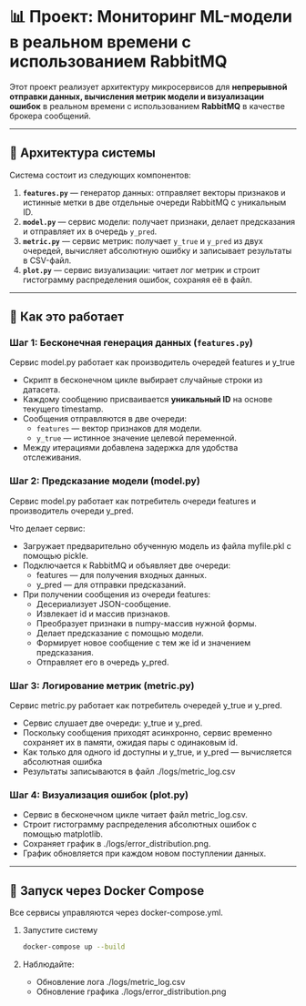 # 📊 Проект: Мониторинг ML-модели в реальном времени с использованием RabbitMQ

Этот проект реализует архитектуру микросервисов для **непрерывной отправки данных, вычисления метрик модели и визуализации ошибок** в реальном времени с использованием **RabbitMQ** в качестве брокера сообщений.

---

## 🧩 Архитектура системы

Система состоит из следующих компонентов:

1. **`features.py`** — генератор данных: отправляет векторы признаков и истинные метки в две отдельные очереди RabbitMQ с уникальным ID.
2. **`model.py`** — сервис модели: получает признаки, делает предсказания и отправляет их в очередь `y_pred`.
3. **`metric.py`** — сервис метрик: получает `y_true` и `y_pred` из двух очередей, вычисляет абсолютную ошибку и записывает результаты в CSV-файл.
4. **`plot.py`** — сервис визуализации: читает лог метрик и строит гистограмму распределения ошибок, сохраняя её в файл.

---

## 🚀 Как это работает

### Шаг 1: Бесконечная генерация данных (`features.py`)
Сервис model.py работает как производитель очередей features и y_true

- Скрипт в бесконечном цикле выбирает случайные строки из датасета.
- Каждому сообщению присваивается **уникальный ID** на основе текущего timestamp.
- Сообщения отправляются в две очереди:
  - `features` — вектор признаков для модели.
  - `y_true` — истинное значение целевой переменной.
- Между итерациями добавлена задержка для удобства отслеживания.

### Шаг 2: Предсказание модели (model.py)
Сервис model.py работает как потребитель очереди features и производитель очереди y_pred.

Что делает сервис:
- Загружает предварительно обученную модель из файла myfile.pkl с помощью pickle.
- Подключается к RabbitMQ и объявляет две очереди:
  - features — для получения входных данных.
  - y_pred — для отправки предсказаний.
- При получении сообщения из очереди features:
  - Десериализует JSON-сообщение.
  - Извлекает id и массив признаков.
  - Преобразует признаки в numpy-массив нужной формы.
  - Делает предсказание с помощью модели.
  - Формирует новое сообщение с тем же id и значением предсказания.
  - Отправляет его в очередь y_pred.

### Шаг 3: Логирование метрик (metric.py)
Сервис metric.py работает как потребитель очередей y_true и y_pred.

- Сервис слушает две очереди: y_true и y_pred.
- Поскольку сообщения приходят асинхронно, сервис временно сохраняет их в памяти, ожидая пары с одинаковым id.
- Как только для одного id доступны и y_true, и y_pred — вычисляется абсолютная ошибка
- Результаты записываются в файл ./logs/metric_log.csv

### Шаг 4: Визуализация ошибок (plot.py)

- Сервис в бесконечном цикле читает файл metric_log.csv.
- Строит гистограмму распределения абсолютных ошибок с помощью matplotlib.
- Сохраняет график в ./logs/error_distribution.png.
- График обновляется при каждом новом поступлении данных.

---

## 🐳 Запуск через Docker Compose
Все сервисы управляются через docker-compose.yml.

1. Запустите систему
   ```bash
   docker-compose up --build
   ```

2. Наблюдайте:
   - Обновление лога ./logs/metric_log.csv
   - Обновление графика ./logs/error_distribution.png
